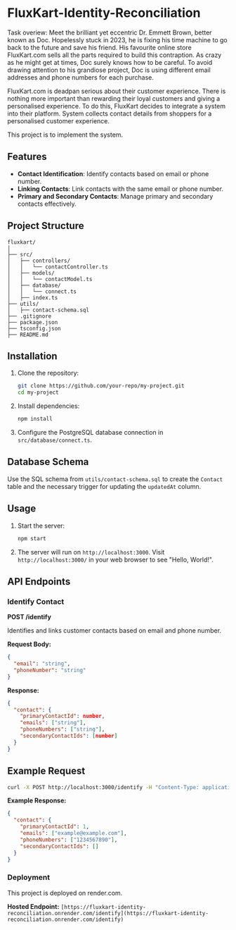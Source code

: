 # FluxKart-Identity-Reconciliation


Task overiew:
Meet the brilliant yet eccentric Dr. Emmett Brown, better known as Doc. Hopelessly stuck in 2023, he is fixing his time machine to go back to the future and save his friend. His favourite online store FluxKart.com sells all the parts required to build this contraption. As crazy as he might get at times, Doc surely knows how to be careful. To avoid drawing attention to his grandiose project, Doc is using different email addresses and phone numbers for each purchase.

FluxKart.com is deadpan serious about their customer experience. There is nothing more important than rewarding their loyal customers and giving a personalised experience. To do this, FluxKart decides to integrate a system into their platform. System collects contact details from shoppers for a personalised customer experience. 

This project is to implement the system.


## Features

- **Contact Identification**: Identify contacts based on email or phone number.
- **Linking Contacts**: Link contacts with the same email or phone number.
- **Primary and Secondary Contacts**: Manage primary and secondary contacts effectively.

## Project Structure

```
fluxkart/
│
├── src/
│   ├── controllers/
│   │   └── contactController.ts
│   ├── models/
│   │   └── contactModel.ts
│   ├── database/
│   │   └── connect.ts
│   ├── index.ts
├── utils/
│   ├── contact-schema.sql 
├── .gitignore
├── package.json
├── tsconfig.json
├── README.md
```

## Installation

1. Clone the repository:

   ```bash
   git clone https://github.com/your-repo/my-project.git
   cd my-project
   ```

2. Install dependencies:

   ```bash
   npm install
   ```

3. Configure the PostgreSQL database connection in `src/database/connect.ts`.

## Database Schema

Use the SQL schema from `utils/contact-schema.sql` to create the `Contact` table and the necessary trigger for updating the `updatedAt` column.

## Usage

1. Start the server:

   ```bash
   npm start
   ```

2. The server will run on `http://localhost:3000`.
   Visit `http://localhost:3000/` in your web browser to see "Hello, World!".

## API Endpoints

### Identify Contact

**POST /identify**

Identifies and links customer contacts based on email and phone number.

**Request Body:**

```json
{
  "email": "string",
  "phoneNumber": "string"
}
```

**Response:**

```json
{
  "contact": {
    "primaryContactId": number,
    "emails": ["string"],
    "phoneNumbers": ["string"],
    "secondaryContactIds": [number]
  }
}
```

## Example Request

```bash
curl -X POST http://localhost:3000/identify -H "Content-Type: application/json" -d '{"email": "example@example.com", "phoneNumber": "1234567890"}'
```

**Example Response:**

```json
{
  "contact": {
    "primaryContactId": 1,
    "emails": ["example@example.com"],
    "phoneNumbers": ["1234567890"],
    "secondaryContactIds": []
  }
}
```


### Deployment

This project is deployed on render.com. 

**Hosted Endpoint:** `[https://fluxkart-identity-reconciliation.onrender.com/identify](https://fluxkart-identity-reconciliation.onrender.com/identify)`
